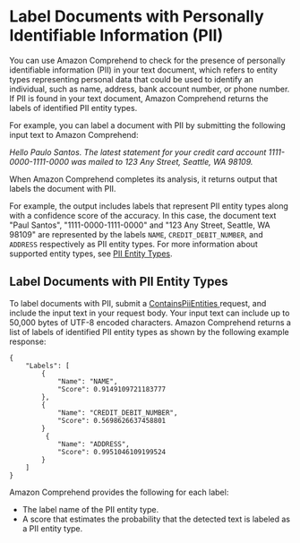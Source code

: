 # Label Documents with Personally Identifiable Information \(PII\)<a name="how-pii-labels"></a>

You can use Amazon Comprehend to check for the presence of personally identifiable information \(PII\) in your text document, which refers to entity types representing personal data that could be used to identify an individual, such as name, address, bank account number, or phone number\. If PII is found in your text document, Amazon Comprehend returns the labels of identified PII entity types\. 

For example, you can label a document with PII by submitting the following input text to Amazon Comprehend:

*Hello Paulo Santos\. The latest statement for your credit card account 1111\-0000\-1111\-0000 was mailed to 123 Any Street, Seattle, WA 98109\.*

When Amazon Comprehend completes its analysis, it returns output that labels the document with PII\.

For example, the output includes labels that represent PII entity types along with a confidence score of the accuracy\. In this case, the document text "Paul Santos", "1111\-0000\-1111\-0000" and "123 Any Street, Seattle, WA 98109" are represented by the labels `NAME`, `CREDIT_DEBIT_NUMBER`, and `ADDRESS` respectively as PII entity types\. For more information about supported entity types, see [PII Entity Types](how-pii.md#how-pii-types)\.

## Label Documents with PII Entity Types<a name="how-pii-label-doc"></a>

To label documents with PII, submit a [ ContainsPiiEntities ](API_ContainsPiiEntities.md) request, and include the input text in your request body\. Your input text can include up to 50,000 bytes of UTF\-8 encoded characters\. Amazon Comprehend returns a list of labels of identified PII entity types as shown by the following example response:

```
{
    "Labels": [
        {
            "Name": "NAME",
            "Score": 0.9149109721183777
        },
        {
            "Name": "CREDIT_DEBIT_NUMBER",
            "Score": 0.5698626637458801
        }
         {
            "Name": "ADDRESS",
            "Score": 0.9951046109199524
        }
    ]
}
```

Amazon Comprehend provides the following for each label:
+ The label name of the PII entity type\.
+ A score that estimates the probability that the detected text is labeled as a PII entity type\.